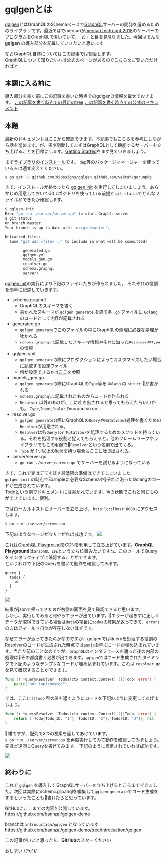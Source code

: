 # gqlgenとは
[gqlgen](https://github.com/99designs/gqlgen/)とはGraphQLのSchemaベースで[GraphQL](https://graphql.org/learn/)サーバーの開発を進めるためのライブラリです。最近ではでmercariが[mercari tech conf 2018](https://techconf.mercari.com/2018)のサーバーのプログラムをGraphQLで書いていて、「お」と目を見張りました。今回はそんな **gqlgen** の導入部分を記載していきたいと思います

なおGraphQL自体についてはこの記事では割愛します。  
GraphQLについて知りたい方は公式のページがあるので[こちら](https://graphql.org/learn/)をご覧いただければと

## 本題に入る前に
導入部分を書く前にこの記事を書いた時点でのgqlgenの情報を載せておきます。
[この記事を書く時点での最新のtree](https://github.com/99designs/gqlgen/tree/63fc2753eb74995bcb65f64914bbd913114cf4da)
[この記事を書く時点での公式のドキュメント](https://github.com/99designs/gqlgen/tree/63fc2753eb74995bcb65f64914bbd913114cf4da/docs)

## 本題
[最新のドキュメント](https://gqlgen.com/)はここから確認できます。本記事でもこちらを参考にしながら話を進めます。が、多少割愛してまずはGraphQLとして機能するサーバーを立ち上げることを目標にします。[Getting Started](https://gqlgen.com/getting-started/)をまず見ていきましょう。    

まず[ライブラリのインストール](https://gqlgen.com/getting-started/#install-gqlgen)です。 `dep`等のパッケージマネージャーを使っている人は適宜変えてください。

```bash
$ go get -u github.com/99designs/gqlgen github.com/vektah/gorunpkg
```

さて、インストールが終わったら [gqlgen init](https://gqlgen.com/getting-started/#create-the-project-skeleton) を実行してしまいましょう。あらかじめ用意しておいてGitリポジトリを使っている前提で `git status`でどんなファイルができたか確認します。

```bash
$ gqlgen init
Exec "go run ./server/server.go" to start GraphQL server
$ git status
On branch master
Your branch is up to date with 'origin/master'.

Untracked files:
  (use "git add <file>..." to include in what will be committed)

        generated.go
        gqlgen.yml
        models_gen.go
        resolver.go
        schema.graphql
        server/

```


[gqlgen init](https://gqlgen.com/getting-started/#create-the-project-skeleton)の実行により下記のファイルたちが作られました。
それぞれの役割を簡単に記述していきます。
-  schema.graphql
    * GraphQLのスキーマを書く
    * 書かれたスキーマが `gqlgen generate` を経て各 `.go` ファイルに `Golang`のコードとして内容が記載される
-  generated.go 
    * `gqlgen generate`でこのファイルの中にGraphQLの処理に必要な処理が吐かれる
    * `schema.graphql`で記載したスキーマ情報やそれに沿った`Resolver`や`Type`の情報
-  gqlgen.yml
    * `gqlgen generate`の際にプロダクションによってカスタマイズしたい場合に記載する設定ファイル
    * 何が設定できるかは[ここ](https://gqlgen.com/config/)を参照
-  models_gen.go
    * `gqlgen generate`の際にGraphQLの`Type`等を `Golang` の `struct` が書かれる
    * `schema.graphql`に記載されたものからコードが作られる
    * `Resolver` 以外のものがここに吐き出されると思ってもらえたらいいかも。 `Type`,`Input`,`Scalar`,`Enum` and so on...
-  resolver.go
    * `gqlgen generate`の際にGraphQLの`Query`や`Mutation`の処理を書くための`Resolver`が用意される。
    * `Resolver`は各`Query(or Mutation)`を処理するためのメソッドを持っている。それを処理する役割と捉えてもらえると。他のフレームワークやライブラリでもこの用途で`Resolver`という名前で出てくる。
    * `Type` が 1つ以上のfieldを持つ場合もここに吐き出される。
-  server/server.go
    * `go run ./server/server.go` でサーバーを試せるようになっている

さて、これで実はデモを試す最低限の準備はできてしまいました。  
`gqlgen init` の時点でExampleに必要なSchemaやそれに沿ったGolangのコードが生成されています。  
Todoという例でドキュメントには[書かれています](https://gqlgen.com/getting-started/#define-the-schema)。今の状態でこれと同じものができています。便利。

ではローカルホストにサーバーを立ち上げ、 `http:localhost:8080` にアクセスします。
```bash
$ go run ./server/server.go
```

下記のようなページが立ち上がれば成功です。
<img src="https://user-images.githubusercontent.com/10897361/49099121-05320780-f2b4-11e8-8d99-96749093e3f1.png" />

これは[GraphQL Playground](https://github.com/prisma/graphql-playground)をCDNを利用して立ち上げています。**GraphQL Playground**は`GraphQL IDE`という立ち位置みたいですね。このツールでQueryをインタラクティブに確認することができます。  
というわけで下記のQueryを書いて動作を確認してみます。

```GrpahQL
query {
  todos {
    id
  }
}
```

<img src="https://user-images.githubusercontent.com/10897361/49099557-1b8c9300-f2b5-11e8-835f-784b55be8c94.png" />

結果がjsonで帰ってきたのが右側の画面を見て確認できると思います。  
しかし、実行してみると何やらエラーが出ています。エラーが起きずに正しくデータが取得できている場合は`data`の項目に`todos`の結果が返ってきて、`errors`の方はフィールド自体が存在しないはずです。

なぜエラーが返ってきたのかなのですが、gqlgenではQueryを処理する役割のResolverのコードが生成された時点では`panic`を呼ぶコードが埋め込まれています。当たり前のことなのですが、`GraphQL`のインタフェースを通った後の内部の処理はその都度書く必要が出てきます。`gqlgen`ではコード生成されたタイミングで下記のようなテンプレなコードが埋め込まれています。これは `resolver.go` を見て確認することができます。

```go
func (r *queryResolver) Todos(ctx context.Context) ([]Todo, error) {
	panic("not implemented")
}
```

では、ここに`[]Todo` 型の値を返すようにコードを下記のように変更してあげましょう。

```go
func (r *queryResolver) Todos(ctx context.Context) ([]Todo, error) {
	return []Todo{Todo{ID: "1"}, Todo{ID: "2"}, Todo{ID: "3"}}, nil
}
```

雑ですが、配列で3つの要素を返してあげています。  
`$ go run ./server/server.go` を再度実行してみて動作を確認してみましょう。先ほど遠同じQueryを投げてみます。
下記のように表示されていれば成功です。

<img src="https://user-images.githubusercontent.com/10897361/49100244-ccdff880-f2b6-11e8-87fc-580908809b8a.png" />


## 終わりに
これで `gqlgen` を導入して GraphQLサーバーを立ち上げるところまでできました。次回は実際にschema.grpahqlを編集して`gqlgen generate`でコード生成をするといったことも書けたらと思っています。

GitHubにここまでの内容を公開しています。  
https://github.com/bannzai/gqlgen-demo  

branchは `introduction/gqlgen` となっています  
https://github.com/bannzai/gqlgen-demo/tree/introduction/gqlgen

この記事がいいと思ったら、**GitHub**のスターください

おしまい \\(^o^)/